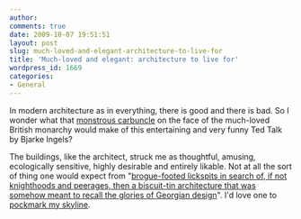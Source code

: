 ```yaml
---
author:
comments: true
date: 2009-10-07 19:51:51
layout: post
slug: much-loved-and-elegant-architecture-to-live-for
title: 'Much-loved and elegant: architecture to live for'
wordpress_id: 1669
categories:
- General
---
```


In modern architecture as in everything, there is good and there is bad. So I wonder what that [monstrous carbuncle](http://www.princeofwales.gov.uk/speechesandarticles/a_speech_by_hrh_the_prince_of_wales_at_the_150th_anniversary_1876801621.html) on the face of the much-loved British monarchy would make of this entertaining and very funny Ted Talk by Bjarke Ingels?

  
  
  
  
  
  


The buildings, like the architect, struck me as thoughtful, amusing, ecologically sensitive, highly desirable and entirely likable. Not at all the sort of thing one would expect from "[brogue-footed lickspits in search of, if not knighthoods and peerages, then a biscuit-tin architecture that was somehow meant to recall the glories of Georgian design](http://www.guardian.co.uk/artanddesign/2004/may/17/architecture.regeneration)". I'd love one to [pockmark my skyline](http://www.guardian.co.uk/uk/2008/feb/01/design.architecture).


